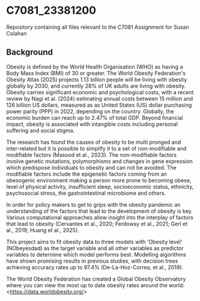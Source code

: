 # C7081_23381200
Repository containing all files relevant to the C7081 Assignment for Susan Colahan

## Background

Obesity is defined by the World Health Organisation (WHO) as having a Body Mass Index (BMI) of 30 or greater. The World Obesity Federation's Obesity Atlas (2025) projects 1.13 billion people will be living with obesity globally by 2030, and currently 28% of UK adults are living with obesity. Obesity carries significant economic and psychological costs, with a recent review by Nagi et al. (2024) estimating annual costs between 15 million and 126 billion US dollars, measured as as United States (US) dollar purchasing power parity (PPP) in 2022, depending on the country. Globally, the economic burden can reach up to 2.47% of total GDP. Beyond financial impact, obesity is associated with intangible costs including personal suffering and social stigma.

The research has found the causes of obesity to be multi pronged and inter-related but it is possible to simplify it to a set of non-modifiable and modifiable factors (Masood et al., 2023). The non-modifiable factors involve genetic mutations, polymorphisms and changes in gene expression which predispose individuals to obesity and can not be avoided. The modifiable factors include the epigenetic factors coming from an obesogenic environment making a person more prone to becoming obese, level of physical activity, insufficient sleep, socioeconomic status, ethnicity, psychosocial stress, the gastrointestinal microbiome and others.

In order for policy makers to get to grips with the obesity pandemic an understanding of the factors that lead to the development of obesity is key. Various computational approaches allow insight into the interplay of factors that lead to obesity (Cervantes et al., 2020; Ferdowsy et al., 2021; Gerl et al., 2019; Huang et al., 2025).

This project aims to fit obesity data to three models with 'Obesity level' (NObeyesdad) as the target variable and all other variables as predictor variables to determine which model performs best. Modelling algorithms have shown promising results in previous studies, with decision trees achieving accuracy rates up to 97.4% (De-La-Hoz-Correa, et al., 2019).

The World Obesity Federation has created a Global Obesity Observatory where you can view the most up to date obesity rates around the world:
<<https://data.worldobesity.org/>>
